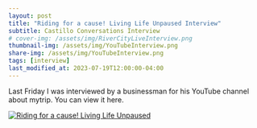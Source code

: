 ```yaml
---
layout: post
title: "Riding for a cause! Living Life Unpaused Interview"
subtitle: Castillo Conversations Interview
# cover-img: /assets/img/RiverCityLiveInterview.png
thumbnail-img: /assets/img/YouTubeInterview.png
share-img: /assets/img/YouTubeInterview.png
tags: [interview]
last_modified_at: 2023-07-19T12:00:00-04:00
---
```


Last Friday I was interviewed by a businessman for his YouTube channel about mytrip. You can view it here.


[![Riding for a cause! Living Life Unpaused](http://img.youtube.com/vi/yHIDkr8wtlM/0.jpg)](https://www.youtube.com/watch?v=yHIDkr8wtlM "Riding for a cause! Living Life Unpaused")